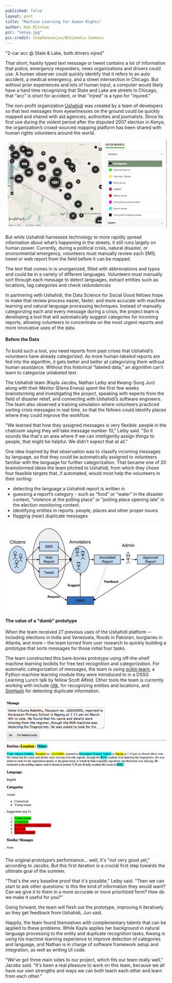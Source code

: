 ```yaml
---
published: false
layout: post
title: "Machine Learning for Human Rights"
author: Rob Mitchum
pic: "kenya.jpg"
pic-credit: Stephenwanjau/Wikimedia Commons
---
```


"2-car acc @ State & Lake, both drivers injred" 

That short, hastily typed text message or tweet contains a lot of information that police, emergency responders, news organizations and drivers could use. A human observer could quickly identify that it refers to an auto accident, a medical emergency, and a street intersection in Chicago. But without prior experiences and lots of human input, a computer would likely have a hard time recognizing that State and Lake are streets in Chicago, that “acc” is short for accident, or that "injred" is a typo for "injured.” 

The non-profit organization [Ushahidi](http://www.ushahidi.com/) was created by a team of developers so that text messages from eyewitnesses on the ground could be quickly mapped and shared with aid agencies, authorities and journalists. Since its first use during the violent period after the disputed 2007 election in Kenya, the organization’s crowd-sourced mapping platform has been shared with human rights volunteers around the world. 

<img src="/img/posts/uchagizi.png">

But while Ushahidi harnesses technology to more rapidly spread information about what’s happening in the streets, it still runs largely on human power. Currently, during a political crisis, natural disaster, or environmental emergency, volunteers must manually review each SMS, tweet or web report from the field before it can be mapped. 

The text that comes in is unorganized, filled with abbreviations and typos and could be in a variety of different languages. Volunteers must manually sort through each message to detect languages, extract entities such as locations, tag categories and check redundancies
 
In partnering with Ushahidi, the Data Science for Social Good fellows hope to make that review process easier, faster, and more accurate with machine learning and natural language processing techniques. Instead of manually categorizing each and every message during a crisis, the project team is developing a tool that will automatically suggest categories for incoming reports, allowing volunteers to concentrate on the most urgent reports and more innovative uses of the data.
   
#### Before the Data
To build such a tool, you need reports from past crises that Ushahidi’s volunteers have already categorized. As more human-labeled reports are fed into the algorithm, it gets better and better at categorizing them without human assistance. Without this historical “labeled data,” an algorithm can’t learn to categorize unlabeled text. 

The Ushahidi team (Kayla Jacobs, Nathan Leiby and Kwang-Sung Jun) along with their Mentor (Elena Eneva) spent the first few weeks brainstorming and investigating the project, speaking with experts from the field of disaster relief, and connecting with Ushahidi’s software engineers. The team also observed a training simulation where volunteers practiced sorting crisis messages in real time, so that the fellows could identify places where they could improve the workflow.
 
"We learned that how they assigned messages is very flexible: people in the chatroom saying they will take message number 10," Leiby said. "So it sounds like that's an area where if we can intelligently assign things to people, that might be helpful. We didn't expect that at all."
 
One idea inspired by that observation was to classify incoming messages by language, so that they could be automatically assigned to volunteers familiar with the language for further categorization. That became one of 20 brainstormed ideas the team pitched to Ushahidi, from which they chose four feasible targets that, if automated, would most help the volunteers in their sorting: 

- detecting the language a Ushahidi report is written in
- guessing a report’s category - such as “food” or “water” in the disaster context, “violence at the polling place” or “polling place opening late” in the election monitoring context.
- identifying entities in reports: people, places and other proper nouns
- flagging (near) duplicate messages

<img src="/img/posts/workflow.png">

#### The value of a "dumb" prototype
When the team received 27 previous uses of the Ushahidi platform -- including elections in India and Venezuela, floods in Pakistan, burglaries in Atlanta, and more – the team turned from user research to quickly building a prototype that sorts messages for those initial four tasks.

The team constructed this bare-bones prototype using off-the-shelf machine learning toolkits for free text recognition and categorization. For automatic categorization of messages, the team is using [scikit-learn](http://scikit-learn.org/stable/), a Python machine learning module they were introduced to in a DSSG Learning Lunch talk by fellow Scott Alfeld. Other tools the team is currently working with include [nltk](http://nltk.org/), for recognizing entities and locations, and [SimHash](https://github.com/owainlewis/sim-hash) for detecting duplicate information. 

<img src="/img/posts/ushahidi-prototype1.png">

The original prototype’s performance… well, it's "not very good yet," according to Jacobs. But this first iteration is a crucial first step towards the ultimate goal of the summer.
 
"That's the very baseline proof that it's possible," Leiby said. "Then we can start to ask other questions: Is this the kind of information they would want? Can we give it to them in a more accurate or more prioritized form? How do we make it useful for you?"
 
Going forward, the team will flesh out the prototype, improving it iteratively as they get feedback from Ushahidi, Jun said.
 
Happily, the team found themselves with complementary talents that can be applied to these problems. While Kayla applies her background in natural language processing to the entity and duplicate recognition tasks, Kwang is using his machine learning experience to improve detection of categories and language, and Nathan is in charge of software framework setup and integration, as well as writing UI code.
 
"We've got three main sides to our project, which fits our team really well," Jacobs said. "It's been a real pleasure to work on this team, because we all have our own strengths and ways we can both teach each other and learn from each other."
 
 
 
 
 
 

